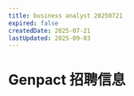 ```yaml
---
title: business analyst 20250721
expired: false
createdDate: 2025-07-21
lastUpdated: 2025-09-03
---
```


# Genpact 招聘信息

<JobPostingTable job-posting-json-path="genpact/data/business-analyst-20250721" />